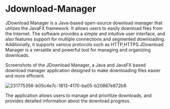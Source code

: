 # Jdownload-Manager

JDownload Manager is a Java-based open-source download manager that utilizes the JavaFX framework. It allows users to easily download files from the Internet. The software provides a simple and intuitive user interface, and also features support for multiple connections and segmented downloading. Additionally, it supports various protocols such as HTTP,HTTPS.JDownload Manager is a versatile and powerful tool for managing and organizing downloads.

Screenshots of the JDownload Manager, a Java and JavaFX based download manager application designed to make downloading files easier and more efficient.

![231775356-b05c4e7c-1813-4170-ba05-b20867e872b8](https://user-images.githubusercontent.com/91897660/232325486-510a9eec-ec55-4231-8b3b-735e340462ba.png)

The application allows users to manage and prioritize downloads, and provides detailed information about the download progress.
